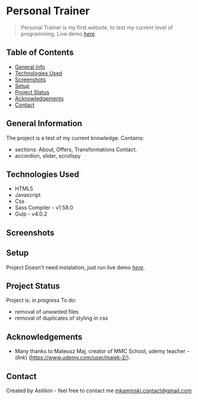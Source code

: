 # Personal Trainer
> Personal Trainer is my first website, to test my current level of programming.
> Live demo [_here_](https://astilion.github.io/personal-trainer/). 

## Table of Contents
* [General Info](#general-information)
* [Technologies Used](#technologies-used)
* [Screenshots](#screenshots)
* [Setup](#setup)
* [Project Status](#project-status)
* [Acknowledgements](#acknowledgements)
* [Contact](#contact)



## General Information
The project is a test of my current knowledge.
Contains:
- sections: About, Offers, Transformations Contact.
- accordion, slider, scrollspy 



## Technologies Used
- HTML5
- Javascript
- Css
- Sass Compiler - v1.58.0
- Gulp - v4.0.2


## Screenshots

## Setup
Project Doesn't need instalation, just run live demo [_here_](https://astilion.github.io/personal-trainer/).


## Project Status
Project is: _in progress_ 
To do:
- removal of unwanted files
- removal of duplicates of styling in css




## Acknowledgements


- Many thanks to Mateusz Maj, creator of MMC School, udemy teacher - (_link_) (https://www.udemy.com/user/majek-2/).

## Contact
Created by Astilion - feel free to contact me mkaminski.contact@gmail.com
